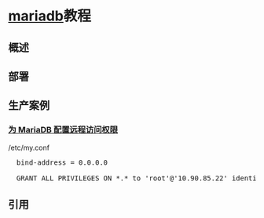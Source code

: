 # [mariadb](https://mariadb.com/)教程

## 概述



## 部署


## 生产案例


### [为 MariaDB 配置远程访问权限](https://mariadb.com/kb/zh-cn/configuring-mariadb-for-remote-client-access/)

/etc/my.conf

<pre>
  bind-address = 0.0.0.0

  GRANT ALL PRIVILEGES ON *.* to 'root'@'10.90.85.22' identified by '123456';  
</pre>





## 引用


[]()

[]()

[]()
